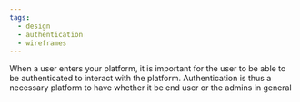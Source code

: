 ```yaml
---
tags:
  - design
  - authentication
  - wireframes
---
```

When a user enters your platform, it is important for the user to be able to be authenticated to interact with the platform. Authentication is thus a necessary platform to have whether it be end user or the admins in general